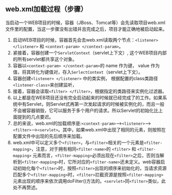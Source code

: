 web.xml加载过程（步骤）
---

​	当启动一个WEB项目的时候，容器（JBoss、Tomcat等）会先读取项目web.xml文件里的配置，当这一步骤没有出错并且完成之后，项目才能正确地被启动起来。

1. 启动WEB项目的时候，容器首先会去web.xml读取两个节点：`<listener> </listener>` 和 `<context-param> </context-param>`。
2. 紧接着，容器创建一个`ServletContext`（servlet上下文）, 这个WEB项目内部的所有servlet都共享这个对象。
3. 容器以`<context-param> </context-param>`的 name 作为键， value 作为值，将其转化为键值对，存入`SerlectContext`（servlet上下文）。
4. 容器创建`<listener> </listener>` 中的类实例， 根据配置的class类路径`<listener-class>`来创建监听，
5. 接着，容器会读取`<filter> </filter>`，根据指定的类路径来实例化过滤器。
6. 以上都是在WEB项目还没有完全启动起来的时候就已经完成了的工作。如果系统中有Servlet，则Servlet式再第一次发起请求的时候被实例化的，而且一般不会被容器销毁，它可以服务于多个用户的请求。所以Servlet的初始化比上面提到的几点要迟。
7.  总的来说，web.xml的加载顺序是:`<context-param>`—>`<listener>`—>`<filter>`—>`<servlet>`。其中，如果web.xml中出现了相同的元素，则按照在配置文件中出现的先后顺序来加载。
8. web.xml中可以定义多个`<filter>`，与`<filter>`相关的一个元素是`<filter-mapping>`，注意，对于拥有相同`<filter-name>`的 `<filter>` 和 `<filter-mapping>` 元素而言，`<filter-mapping>`必须出现在`<filter>`之后，否则当解析到`<filter-mapping>`时，它所对应的`<filter-name>`还未定义。web容器启动初始化每个`<filter>`时，按照`<filter>`出现的顺序来初始化的，当请求资源匹配多个`<filter-mapping>`时，`<filter>`拦截资源是按照`<filter-mapping>`元素出现的顺序来依次调用doFilter()方法的。`<servlet>`同`<filter>`类似，此处不再赘述。

